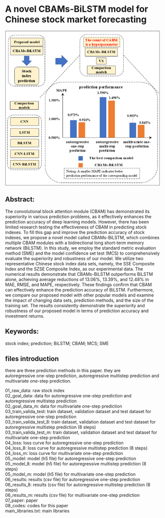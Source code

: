 # A novel CBAMs-BiLSTM model for Chinese stock market forecasting

<p align="center">
  <img src="./07_paper/graphic abstract/graphic abstract.png" alt="graphic abstract">
</p>

## Abstract: 

The convolutional block attention module (CBAM) has demonstrated its superiority in various prediction problems, as it effectively enhances the prediction accuracy of deep learning models. However, there has been limited research testing the effectiveness of CBAM in predicting stock indexes. To fill this gap and improve the prediction accuracy of stock indexes, we propose a novel model called CBAMs-BiLSTM, which combines multiple CBAM modules with a bidirectional long short-term memory network (BiLSTM). In this study, we employ the standard metric evaluation method (SME) and the model confidence set test (MCS) to comprehensively evaluate the superiority and robustness of our model. We utilize two representative Chinese stock index data sets, namely, the SSE Composite Index and the SZSE Composite Index, as our experimental data. The numerical results demonstrate that CBAMs-BiLSTM outperforms BiLSTM alone, achieving average reductions of 13.06%, 13.39%, and 12.48% in MAE, RMSE, and MAPE, respectively. These findings confirm that CBAM can effectively enhance the prediction accuracy of BiLSTM. Furthermore, we compare our proposed model with other popular models and examine the impact of changing data sets, prediction methods, and the size of the training set. The results consistently demonstrate the superiority and robustness of our proposed model in terms of prediction accuracy and investment returns.

## Keywords: 
stock index; prediction; BiLSTM; CBAM; MCS; SME

## files introduction
there are three prediction methods in this paper. they are autoregressive one-step prediction, autoregressive multistep prediction and multivariate one-step prediction.

01_raw_data: raw stock index  
02_goal_data: data for autoregressive one-step prediction and autoregressive multistep prediction  
02_goal_data_m: data for multivariate one-step prediction  
03_train_valida_test: train dataset, validation dataset and test dataset for autoregressive one-step prediction  
03_train_valida_test_8: train dataset, validation dataset and test dataset for autoregressive multistep prediction (8 steps)  
03_train_valida_test_m: train dataset, validation dataset and test dataset for multivariate one-step prediction  
04_loss: loss curve for autoregressive one-step prediction  
04_loss_8: loss curve for autoregressive multistep prediction (8 steps)  
04_loss_m: loss curve for multivariate one-step prediction  
05_model: model (h5 file) for autoregressive one-step prediction  
05_model_8: model (h5 file) for autoregressive multistep prediction (8 steps)  
05_model_m: model (h5 file) for multivariate one-step prediction  
06_results: results (csv file) for autoregressive one-step prediction  
06_results_8: results (csv file) for autoregressive multistep prediction (8 steps)  
06_results_m: results (csv file) for multivariate one-step prediction  
07_paper: paper  
08_codes: codes for this paper  
main_libraries.txt: main libraries  

